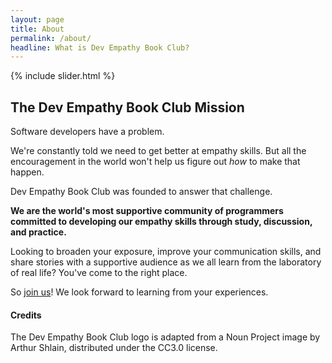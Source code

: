 ```yaml
---
layout: page
title: About
permalink: /about/
headline: What is Dev Empathy Book Club?
---
```


{% include slider.html %}

<div class="container">

  <h2>The Dev Empathy Book Club Mission</h2>

  <p>
  Software developers have a problem.
  </p>

  <p>
  We're constantly told we need to get better at empathy skills. But all the
  encouragement in the world won't help us figure out <em>how</em> to make that
  happen.
  </p>

  <p>
  Dev Empathy Book Club was founded to answer that challenge.
  </p>

  <p>
  <strong>We are the world's most supportive community of programmers committed
  to developing our empathy skills through study, discussion, and
  practice.</strong>
  </p>

  <p>
  Looking to broaden your exposure, improve your communication skills, and
  share stories with a supportive audience as we all learn from the laboratory
  of real life? You've come to the right place.
  </p>

  <p>
  So <a href="https://join.slack.com/t/devempathybookclub/shared_invite/MjExMTA4MjU0MDM3LTE0OTk3NzkwMjItYmExZmRkOWI4Ng">join us</a>!
  We look forward to learning from your experiences.
  </p>

  <h4>Credits</h4>
  <p>
  The Dev Empathy Book Club logo is adapted from a Noun Project image by
  Arthur Shlain, distributed under the CC3.0 license.
  </p>
</div>
